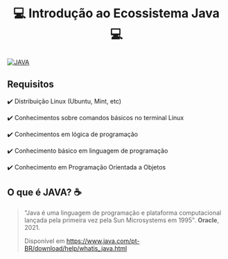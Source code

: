# <p align="center"> 💻 Introdução ao Ecossistema Java 💻
[![JAVA](https://img.shields.io/badge/Java-ED8B00?style=for-the-badge&logo=java&logoColor=white)](#)

## Requisitos
  ✔️ Distribuição Linux (Ubuntu, Mint, etc)
  
  ✔️ Conhecimentos sobre comandos básicos no terminal Linux
  
  ✔️ Conhecimentos em lógica de programação
  
  ✔️ Conhecimento básico em linguagem de programação
  
  ✔️ Conhecimento em Programação Orientada a Objetos
  
## O que é JAVA? ☕
> "Java é uma linguagem de programação e plataforma computacional lançada pela primeira vez pela Sun Microsystems em 1995". **Oracle**, 2021. 
> 
> Disponível em <https://www.java.com/pt-BR/download/help/whatis_java.html>
